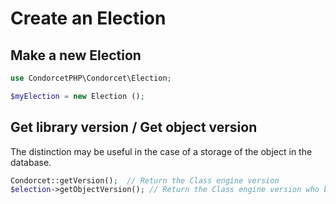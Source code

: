 # Create an Election

## Make a new Election
```php
use CondorcetPHP\Condorcet\Election;

$myElection = new Election ();
```


## Get library version / Get object version

The distinction may be useful in the case of a storage of the object in the database.
```php
Condorcet::getVersion();  // Return the Class engine version
$election->getObjectVersion(); // Return the Class engine version who build this object
```